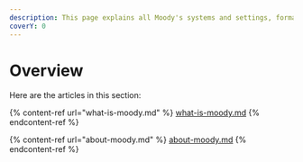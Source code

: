 ```yaml
---
description: This page explains all Moody's systems and settings, format also!
coverY: 0
---
```


# Overview

Here are the articles in this section:

{% content-ref url="what-is-moody.md" %}
[what-is-moody.md](what-is-moody.md)
{% endcontent-ref %}

{% content-ref url="about-moody.md" %}
[about-moody.md](about-moody.md)
{% endcontent-ref %}

